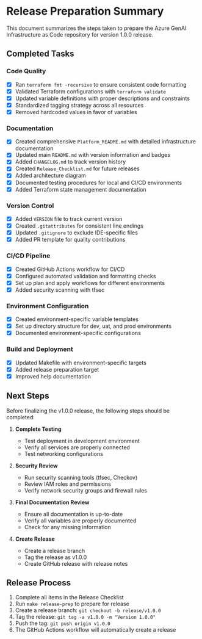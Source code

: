 # Release Preparation Summary

This document summarizes the steps taken to prepare the Azure GenAI Infrastructure as Code repository for version 1.0.0 release.

## Completed Tasks

### Code Quality
- [x] Ran `terraform fmt -recursive` to ensure consistent code formatting
- [x] Validated Terraform configurations with `terraform validate`
- [x] Updated variable definitions with proper descriptions and constraints
- [x] Standardized tagging strategy across all resources
- [x] Removed hardcoded values in favor of variables

### Documentation
- [x] Created comprehensive `Platform_README.md` with detailed infrastructure documentation
- [x] Updated main `README.md` with version information and badges
- [x] Added `CHANGELOG.md` to track version history
- [x] Created `Release_Checklist.md` for future releases
- [x] Added architecture diagram
- [x] Documented testing procedures for local and CI/CD environments
- [x] Added Terraform state management documentation

### Version Control
- [x] Added `VERSION` file to track current version
- [x] Created `.gitattributes` for consistent line endings
- [x] Updated `.gitignore` to exclude IDE-specific files
- [x] Added PR template for quality contributions

### CI/CD Pipeline
- [x] Created GitHub Actions workflow for CI/CD
- [x] Configured automated validation and formatting checks
- [x] Set up plan and apply workflows for different environments
- [x] Added security scanning with tfsec

### Environment Configuration
- [x] Created environment-specific variable templates
- [x] Set up directory structure for dev, uat, and prod environments
- [x] Documented environment-specific configurations

### Build and Deployment
- [x] Updated Makefile with environment-specific targets
- [x] Added release preparation target
- [x] Improved help documentation

## Next Steps

Before finalizing the v1.0.0 release, the following steps should be completed:

1. **Complete Testing**
   - Test deployment in development environment
   - Verify all services are properly connected
   - Test networking configurations

2. **Security Review**
   - Run security scanning tools (tfsec, Checkov)
   - Review IAM roles and permissions
   - Verify network security groups and firewall rules

3. **Final Documentation Review**
   - Ensure all documentation is up-to-date
   - Verify all variables are properly documented
   - Check for any missing information

4. **Create Release**
   - Create a release branch
   - Tag the release as v1.0.0
   - Create GitHub release with release notes

## Release Process

1. Complete all items in the Release Checklist
2. Run `make release-prep` to prepare for release
3. Create a release branch: `git checkout -b release/v1.0.0`
4. Tag the release: `git tag -a v1.0.0 -m "Version 1.0.0"`
5. Push the tag: `git push origin v1.0.0`
6. The GitHub Actions workflow will automatically create a release
